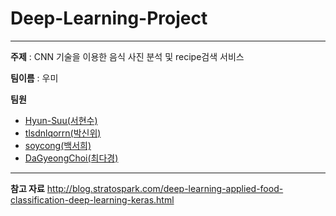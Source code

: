 # Deep-Learning-Project

----------

**주제** : CNN 기술을 이용한 음식 사진 분석 및 recipe검색 서비스 

**팀이름** : 우미

**팀원**
- [Hyun-Suu(서현수)](https://github.com/Hyun-Suu)
- [tlsdnlqorrn(박신위)](https://github.com/tlsdnlqorrn)
- [soycong(백서희)](https://github.com/soycong)
- [DaGyeongChoi(최다경)](https://github.com/DaGyeongChoi)

----------

**참고 자료**
http://blog.stratospark.com/deep-learning-applied-food-classification-deep-learning-keras.html

